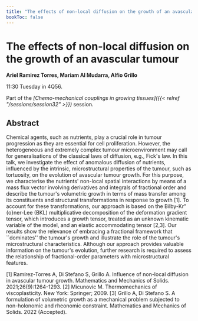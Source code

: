 ```yaml
---
title: "The effects of non-local diffusion on the growth of an avascular tumour"
bookToc: false
---
```


# The effects of non-local diffusion on the growth of an avascular tumour

**Ariel Ramirez Torres, Mariam Al Mudarra, Alfio Grillo**

11:30 Tuesday in 4Q56.

Part of the *[Chemo-mechanical couplings in growing tissues]({{< relref "/sessions/session32" >}})* session.

## Abstract

Chemical agents, such as nutrients, play a crucial role in tumour progression as they are essential for cell proliferation. However, the heterogeneous and extremely complex tumour microenvironment may call for generalisations of the classical laws of diffusion, e.g., Fick's law. In this talk, we investigate the effect of anomalous diffusion of nutrients, influenced by the intrinsic, microstructural properties of the tumour, such as tortuosity, on the evolution of avascular tumour growth. For this purpose, we characterise the nutrients' non-local spatial interactions by means of a mass flux vector involving derivatives and integrals of fractional order and describe the tumour's volumetric growth in terms of mass transfer among its constituents and structural transformations in response to growth [1]. To account for these transformations, our approach is based on the Bilby-Kr\"{o}ner-Lee (BKL) multiplicative decomposition of the deformation gradient tensor, which introduces a growth tensor, treated as an unknown kinematic variable of the model, and an elastic accommodating tensor [2,3]. Our results show the relevance of embracing a fractional framework that ``dominates'' the tumour's growth and illustrate the role of the tumour's microstructural characteristics. Although our approach provides valuable information on the tumour's evolution, further research is required to assess the relationship of fractional-order parameters with microstructural features.

[1] Ramírez-Torres A, Di Stefano S, Grillo A. Influence of non-local diffusion in avascular tumour growth. Mathematics and Mechanics of Solids. 2021;26(9):1264-1293.
[2] Micunovic M. Thermomechanics of viscoplasticity. New York: Springer; 2009.
[3] Grillo A, Di Stefano S. A formulation of volumetric growth as a mechanical problem subjected to non-holonomic and rheonomic constraint. Mathematics and Mechanics of Solids. 2022 (Accepted). 



